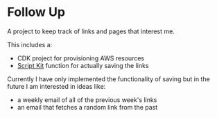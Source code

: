 # Follow Up

A project to keep track of links and pages that interest me.

This includes a:

- CDK project for provisioning AWS resources
- [Script Kit](https://github.com/johnlindquist/kit) function for actually saving the links

Currently I have only implemented the functionality of saving but in the future I am interested in ideas like:

- a weekly email of all of the previous week's links
- an email that fetches a random link from the past
